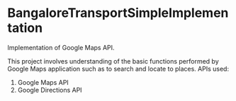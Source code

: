 # BangaloreTransportSimpleImplementation
Implementation of Google Maps API.

This project involves understanding of the basic functions performed by Google Maps application such as to search and locate to places. 
APIs used:
1. Google Maps API
2. Google Directions API
